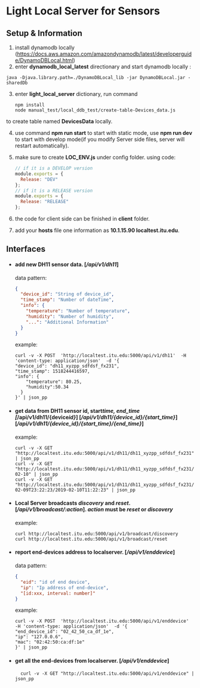 # Light Local Server for Sensors

## Setup & Information

1.  install dynamodb locally (https://docs.aws.amazon.com/amazondynamodb/latest/developerguide/DynamoDBLocal.html)
2.  enter **dynamodb\_local_latest** directionary and start dynamodb locally :
```
java -Djava.library.path=./DynamoDBLocal_lib -jar DynamoDBLocal.jar -sharedDb
```
3. enter **light\_local_server** dictionary, run command  

	```
	npm install
	node manual_test/local_ddb_test/create-table-Devices_data.js
	```
to create table named **DevicesData** locally.

4.  use command **npm run start** to start with static mode, use **npm run dev** to start with develop mode(if you modify Server side files, server will restart automatically).
5.  make sure to create **LOC_ENV.js** under config folder. using code:

	```javascript
	// if it is a DEVELOP version
	module.exports = {
	  Release: "DEV"
	};
	// if it is a RELEASE version
	module.exports = {
	  Release: "RELEASE"
	};
	```

6.  the code for client side can be finished in **client** folder.
7.  add your **hosts** file one information as **10.1.15.90 localtest.itu.edu**.

## Interfaces

* #### add new DH11 sensor data. [_/api/v1/dh11_]

  data pattern:

  ```json
  {
    "device_id": "String of device_id",
    "time_stamp": "Number of dateTime",
    "info": {
      "temperature": "Number of temperature",
      "humidity": "Number of humidity",
      "...": "Additional Information"
    }
  }
  ```

  example:

  ```
  curl -v -X POST  'http://localtest.itu.edu:5000/api/v1/dh11'  -H 'content-type: application/json'  -d '{
  "device_id": "dh11_xyzpp_sdfdsf_fx231",
  "time_stamp": 1518244416597,
  "info": {
      "temperature": 80.25,
      "humidity":50.34
    }
  }' | json_pp
  ```

* #### get data from DH11 sensor id, start*time, end_time [*/api/v1/dh11/{device*id}*] [_/api/v1/dh11/{device_id}/{start_time}_][_/api/v1/dh11/{device_id}/{start_time}/{end_time}_]

  example:

  ```
  curl -v -X GET "http://localtest.itu.edu:5000/api/v1/dh11/dh11_xyzpp_sdfdsf_fx231" | json_pp
  curl -v -X GET "http://localtest.itu.edu:5000/api/v1/dh11/dh11_xyzpp_sdfdsf_fx231/2018-02-10" | json_pp
  curl -v -X GET "http://localtest.itu.edu:5000/api/v1/dh11/dh11_xyzpp_sdfdsf_fx231/2018-02-09T23:22:23/2019-02-10T11:22:23" | json_pp
  ```

* #### Local Server broadcasts _discovery_ and _reset_. [*/api/v1/broadcast/:action*]. _action_ must be _reset_ or _discovery_

  example:

  ```
  curl http://localtest.itu.edu:5000/api/v1/broadcast/discovery
  curl http://localtest.itu.edu:5000/api/v1/broadcast/reset
  ```

* #### report end-devices address to localserver. [_/api/v1/enddevice_]

  data pattern:

  ```json
  {
    "eid": "id of end device",
    "ip": "Ip address of end-device",
    "[id:xxx, interval: number]"
  }
  ```

  example:

  ```
  curl -v -X POST  'http://localtest.itu.edu:5000/api/v1/enddevice'  -H 'content-type: application/json'  -d '{
  "end_device_id": "02_42_50_ca_df_1e",
  "ip": "127.0.0.6",
  "mac": "02:42:50:ca:df:1e"
  }' | json_pp
  ```

* #### get all the end-devices from localserver. [_/api/v1/enddevice_]

	```
	  curl -v -X GET "http://localtest.itu.edu:5000/api/v1/enddevice" | json_pp
	```
